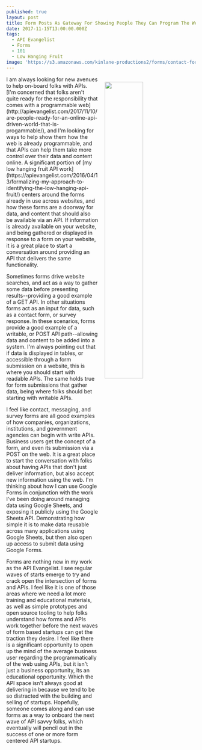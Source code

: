 ```yaml
---
published: true
layout: post
title: Form Posts As Gateway For Showing People They Can Program The Web Using APIs
date: 2017-11-15T13:00:00.000Z
tags:
  - API Evangelist
  - Forms
  - 101
  - Low Hanging Fruit
image: 'https://s3.amazonaws.com/kinlane-productions2/forms/contact-form.png'
---
```

<p><img src="https://s3.amazonaws.com/kinlane-productions2/forms/contact-form.png" align="right" width="45%" style="padding: 15px;" /></p>I am always looking for new avenues to help on-board folks with APIs. [I'm concerned that folks aren't quite ready for the responsibility that comes with a programmable web](http://apievangelist.com/2017/11/10/are-people-ready-for-an-online-api-driven-world-that-is-progammable/), and I'm looking for ways to help show them how the web is already programmable, and that APIs can help them take more control over their data and content online. A significant portion of [my low hanging fruit API work](https://apievangelist.com/2016/04/13/formalizing-my-approach-to-identifying-the-low-hanging-api-fruit/) centers around the forms already in use across websites, and how these forms are a doorway for data, and content that should also be available via an API. If information is already available on your website, and being gathered or displayed in response to a form on your website, it is a great place to start a conversation around providing an API that delivers the same functionality.

Sometimes forms drive website searches, and act as a way to gather some data before presenting results--providing a good example of a GET API. In other situations forms act as an input for data, such as a contact form, or survey response. In these scenarios, forms provide a good example of a writable, or POST API path--allowing data and content to be added into a system. I'm always pointing out that if data is displayed in tables, or accessible through a form submission on a website, this is where you should start with readable APIs. The same holds true for form submissions that gather data, being where folks should bet starting with writable APIs.

I feel like contact, messaging, and survey forms are all good examples of how companies, organizations, institutions, and government agencies can begin with write APIs. Business users get the concept of a form, and even its submission via a POST on the web. It is a great place to start the conversation with folks about having APIs that don't just deliver information, but also accept new information using the web. I'm thinking about how I can use Google Forms in conjunction with the work I've been doing around managing data using Google Sheets, and exposing it publicly using the Google Sheets API. Demonstrating how simple it is to make data reusable across many applications using Google Sheets, but then also open up access to submit data using Google Forms.

Forms are nothing new in my work as the API Evangelist. I see regular waves of starts emerge to try and crack open the intersection of forms and APIs. I feel like it is one of those areas where we need a lot more training and educational materials, as well as simple prototypes and open source tooling to help folks understand how forms and APIs work together before the next waves of form based startups can get the traction they desire. I feel like there is a significant opportunity to open up the mind of the average business user regarding the programmatically of the web using APIs, but it isn't just a business opportunity, its an educational opportunity. Which the API space isn't always good at delivering in because we tend to be so distracted with the building and selling of startups. Hopefully, someone comes along and can use forms as a way to onboard the next wave of API savvy folks, which eventually will pencil out in the success of one or more form centered API startups.
